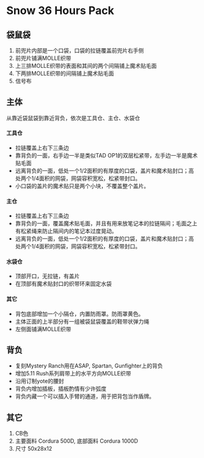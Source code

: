 Snow 36 Hours Pack
==================

## 袋鼠袋
1. 前兜片内部是一个口袋，口袋的拉链覆盖前兜片右手侧
1. 前兜片铺满MOLLE织带
1. 上三排MOLLE织带的表面和其间的两个间隔铺上魔术贴毛面
1. 下两排MOLLE织带的间隔铺上魔术贴毛面
2. 信号布

## 主体
从靠近袋鼠袋到靠近背负，依次是工具仓、主仓、水袋仓

#### 工具仓
* 拉链覆盖上右下三条边
* 靠背负的一面，右手边一半是类似TAD OP1的双层松紧带，左手边一半是魔术贴毛面
* 远离背负的一面，低处一个1/2面积的有厚度的口袋，盖片和魔术贴封口；高处两个1/4面积的网袋，网袋容积宽松，松紧带封口。
* 小口袋的盖片的魔术贴只是两个小块，不覆盖整个盖片。

#### 主仓
* 拉链覆盖上右下三条边
* 靠背负的一面，覆盖魔术贴毛面，并且有用来放笔记本的拉链隔间；毛面之上有松紧绳来防止隔间内的笔记本过度晃动。
* 远离背负的一面，低处一个1/2面积的有厚度的口袋，盖片和魔术贴封口；高处两个1/4面积的网袋，网袋容积宽松，松紧带封口。

#### 水袋仓
* 顶部开口，无拉链，有盖片
* 在顶部有魔术贴封口的织带环来固定水袋

#### 其它
* 背包底部增加一个小隔仓，内置防雨罩。防雨罩黄色。
* 主体正面的上半部分有一组被袋鼠袋覆盖的鞋带状弹力绳
* 左侧面铺满MOLLE织带

## 背负
* 复刻Mystery Ranch用在ASAP, Spartan, Gunfighter上的背负
* 增加5.11 Rush系列肩带上的水平方向MOLLE织带
* 沿用订制yote的腰封
* 背负内增加插板，插板酌情有少许弧度
* 背负内藏一个可以插入手臂的通道，用于把背包当作盾牌。

## 其它
1. CB色
1. 主要面料 Cordura 500D, 底部面料 Cordura 1000D
2. 尺寸 50x28x12
